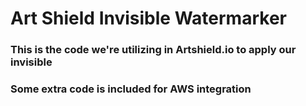 # Art Shield Invisible Watermarker

### This is the code we're utilizing in Artshield.io to apply our invisible 
### Some extra code is included for AWS integration
